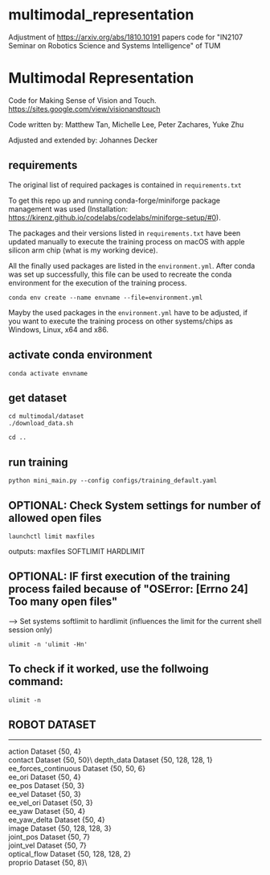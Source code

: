# multimodal_representation
Adjustment of https://arxiv.org/abs/1810.10191 papers code for "IN2107 Seminar on Robotics Science and Systems Intelligence" of TUM

# Multimodal Representation 

Code for Making Sense of Vision and Touch. 
https://sites.google.com/view/visionandtouch

Code written by: Matthew Tan, Michelle Lee, Peter Zachares, Yuke Zhu

Adjusted and extended by: Johannes Decker

## requirements
The original list of required packages is contained in `requirements.txt`

To get this repo up and running conda-forge/miniforge package management was used (Installation: https://kirenz.github.io/codelabs/codelabs/miniforge-setup/#0).

The packages and their versions listed in `requirements.txt` have been updated manually to execute the training process on macOS with apple silicon arm chip (what is my working device).

All the finally used packages are listed in the `environment.yml`. After conda was set up successfully, this file can be used to recreate the conda environment for the execution of the training process.

`conda env create --name envname --file=environment.yml`

Mayby the used packages in the `environment.yml` have to be adjusted, if you want to execute the training process on other systems/chips as Windows, Linux, x64 and x86.

## activate conda environment
`conda activate envname`

## get dataset
```
cd multimodal/dataset
./download_data.sh
```

`cd ..`

## run training
`python mini_main.py --config configs/training_default.yaml`

## OPTIONAL: Check System settings for number of allowed open files
`launchctl limit maxfiles`

outputs: maxfiles    SOFTLIMIT       HARDLIMIT

## OPTIONAL: IF first execution of the training process failed because of "OSError: [Errno 24] Too many open files"
--> Set systems softlimit to hardlimit (influences the limit for the current shell session only)

`ulimit -n 'ulimit -Hn'`

## To check if it worked, use the follwoing command:
`ulimit -n`

## ROBOT DATASET
----
action                   Dataset {50, 4}\
contact                  Dataset {50, 50}\ 
depth_data               Dataset {50, 128, 128, 1}\
ee_forces_continuous     Dataset {50, 50, 6}\
ee_ori                   Dataset {50, 4}\
ee_pos                   Dataset {50, 3}\
ee_vel                   Dataset {50, 3}\
ee_vel_ori               Dataset {50, 3}\
ee_yaw                   Dataset {50, 4}\
ee_yaw_delta             Dataset {50, 4}\
image                    Dataset {50, 128, 128, 3}\
joint_pos                Dataset {50, 7}\
joint_vel                Dataset {50, 7}\
optical_flow             Dataset {50, 128, 128, 2}\
proprio                  Dataset {50, 8}\

